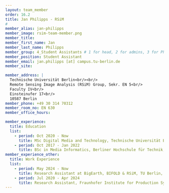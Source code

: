 ```yaml
---
layout: team_member
order: 16.2
title: Jan Philipps - RSiM
#
member_alias: jan-philipps
member_image: rsim-team-member.png
member_title:
member_first_name: Jan
member_last_name: Philipps
member_group: 4_Student Assistants # 1 for head, 2 for admins, 3 for PhD Research Associates , 4 for student assistants
member_position: Student Assistant
member_email: jan.philipps [at] campus.tu-berlin.de 
member_site:

member_address: |
  Technische Universität Berlin<br/><br/>
  Remote Sensing Image Analysis (RSiM) Group, Sekr. EN 5<br/>
  Faculty IV<br/>
  Einsteinufer 17<br/>
  10587 Berlin
member_phone: +49 30 314 70312
member_room_no: EN 630
member_office_hours:

member_experience:
  title: Education
  list:
    - period: Oct 2020 - Now
      title: MSc Digital Media and Technology, Technische Universität Berlin, Germany.
    - period: Oct 2017 - Jan 2022
      title: BSc in Media Informatics, Berliner Hochschule für Technik, Germany.
member_experience_other:
  title: Work Experience
  list:
    - period: May 2024 - Now
      title: Research Assistant at BigEarth, BIFOLD & RSiM, TU Berlin, Germany.
    - period: Jul 2020 - Apr 2024
      title: Research Assistant, Fraunhofer Institute for Production Systems and Design Technology, Germany.
---
```

